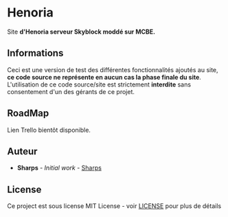 # Henoria

Site **d'Henoria serveur Skyblock moddé sur MCBE.**

## Informations

Ceci est une version de test des différentes fonctionnalités ajoutés au site, **ce code source ne représente en aucun cas la phase finale du site**.
L'utilisation de ce code source/site est strictement **interdite** sans consentement d'un des gérants de ce projet.

## RoadMap

Lien Trello bientôt disponible.

## Auteur

* **Sharps** - *Initial work* - [Sharps](https://github.com/Sharps)

## License

Ce project est sous license MIT License - voir [LICENSE](LICENSE) pour plus de détails

